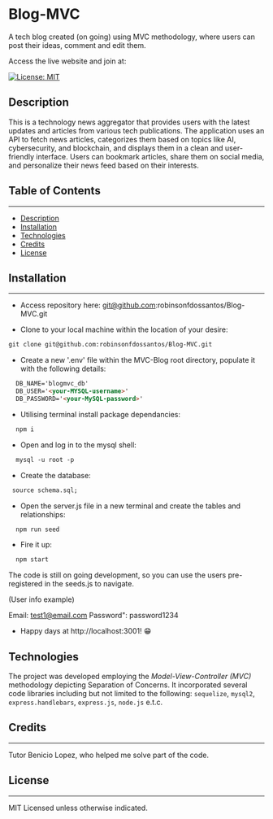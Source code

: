 # Blog-MVC

A tech blog created (on going) using MVC methodology, where users can post their ideas, comment and edit them.

Access the live website and join at: 



[![License: MIT](https://img.shields.io/badge/License-MIT-E365FF.svg)](https://opensource.org/licenses/MIT)

## Description

This is a technology news aggregator that provides users with the latest updates and articles from various tech publications. The application uses an API to fetch news articles, categorizes them based on topics like AI, cybersecurity, and blockchain, and displays them in a clean and user-friendly interface. Users can bookmark articles, share them on social media, and personalize their news feed based on their interests.


## Table of Contents
---

- [Description](#description)
- [Installation](#installation)
- [Technologies](#technologies)
- [Credits](#credits)
- [License](#license)

## Installation
---

+ Access repository here:
git@github.com:robinsonfdossantos/Blog-MVC.git

+ Clone to your local machine within the location of your desire:

```md
git clone git@github.com:robinsonfdossantos/Blog-MVC.git
```

+ Create a new '.env' file within the MVC-Blog root directory, populate it with the following details:
```md
  DB_NAME='blogmvc_db'
  DB_USER='<your-MYSQL-username>'
  DB_PASSWORD='<your-MySQL-password>'
 ```
 
+ Utilising terminal install package dependancies:
```md
  npm i 
  ```

+ Open and log in to the mysql shell:
```md
  mysql -u root -p
  ```

+ Create the database:
 ```md
  source schema.sql;
  ```

+ Open the server.js file in a new terminal and create the tables and relationships:
```md
  npm run seed
  ```

+ Fire it up:
```md
  npm start
  ```
The code is still on going development, so you can use the users pre-registered in the seeds.js to navigate.

(User info example)

Email: test1@email.com
Password": password1234

+ Happy days at http://localhost:3001! 😁

## Technologies

The project was developed employing the *Model-View-Controller (MVC)* methodology depicting Separation of Concerns.
It incorporated several code libraries including but not limited to the following: `sequelize`, `mysql2`, `express.handlebars`, `express.js`, `node.js` e.t.c.

## Credits
---
Tutor Benicio Lopez, who helped me solve part of the code.

## License
---
MIT Licensed unless otherwise indicated.


